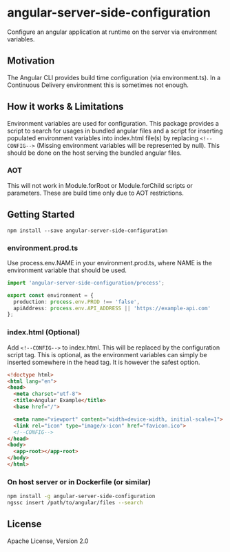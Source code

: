 # angular-server-side-configuration
Configure an angular application at runtime on the server via environment variables.

## Motivation
The Angular CLI provides build time configuration (via environment.ts).
In a Continuous Delivery environment this is sometimes not enough.

## How it works & Limitations
Environment variables are used for configuration. This package provides a script
to search for usages in bundled angular files and a script for inserting populated
environment variables into index.html file(s) by replacing `<!--CONFIG-->`
(Missing environment variables will be represented by null). This should be done
on the host serving the bundled angular files.

### AOT
This will not work in Module.forRoot or Module.forChild scripts or parameters.
These are build time only due to AOT restrictions.

## Getting Started
```
npm install --save angular-server-side-configuration
```

### environment.prod.ts
Use process.env.NAME in your environment.prod.ts, where NAME is the
environment variable that should be used.

```typescript
import 'angular-server-side-configuration/process';

export const environment = {
  production: process.env.PROD !== 'false',
  apiAddress: process.env.API_ADDRESS || 'https://example-api.com'
};
```

### index.html (Optional)
Add `<!--CONFIG-->` to index.html. This will be replaced by the configuration script tag.
This is optional, as the environment variables can simply be inserted somewhere in the head tag.
It is however the safest option.

```html
<!doctype html>
<html lang="en">
<head>
  <meta charset="utf-8">
  <title>Angular Example</title>
  <base href="/">

  <meta name="viewport" content="width=device-width, initial-scale=1">
  <link rel="icon" type="image/x-icon" href="favicon.ico">
  <!--CONFIG-->
</head>
<body>
  <app-root></app-root>
</body>
</html>
```

### On host server or in Dockerfile (or similar)
```bash
npm install -g angular-server-side-configuration
ngssc insert /path/to/angular/files --search
```

## License
Apache License, Version 2.0
